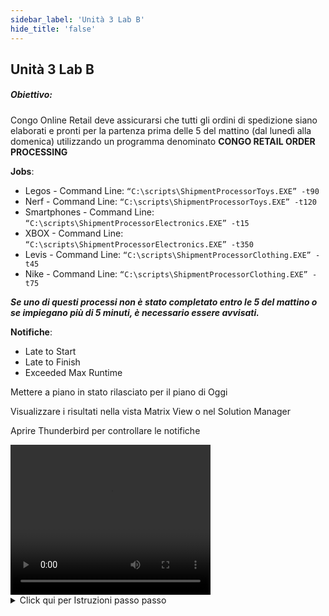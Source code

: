 ```yaml
---
sidebar_label: 'Unità 3 Lab B'
hide_title: 'false'
---
```


## Unità 3 Lab B

##### Obiettivo:

Congo Online Retail deve assicurarsi che tutti gli ordini di spedizione siano elaborati e pronti per la partenza prima delle 5 del mattino (dal lunedì alla domenica) utilizzando un programma denominato **CONGO RETAIL ORDER PROCESSING**

**Jobs**:

*	Legos - Command Line: ```“C:\scripts\ShipmentProcessorToys.EXE” -t90```
*	Nerf - Command Line: ```“C:\scripts\ShipmentProcessorToys.EXE” -t120```
*	Smartphones - Command Line: ```“C:\scripts\ShipmentProcessorElectronics.EXE” -t15```
*	XBOX - Command Line: ```“C:\scripts\ShipmentProcessorElectronics.EXE” -t350```
*	Levis - Command Line: ```“C:\scripts\ShipmentProcessorClothing.EXE” -t45```
*	Nike - Command Line: ```“C:\scripts\ShipmentProcessorClothing.EXE” -t75```

**_Se uno di questi processi non è stato completato entro le 5 del mattino o se impiegano più di 5 minuti, è necessario essere avvisati._** 

**Notifiche**:

* Late to Start
* Late to Finish
* Exceeded Max Runtime

Mettere a piano in stato rilasciato per il piano di Oggi 

Visualizzare i risultati nella vista Matrix View o nel Solution Manager

Aprire Thunderbird per controllare le notifiche

<div>
<video width="320" height="240" controls>
  <source src="videobasic/U3LabB.mp4" type="video/mp4"></source>
Your browser does not support the video tag.
</video>
</div>

<details>

<summary>Click qui per Istruzioni passo passo</summary>

**Istruzioni per il laboratorio**:

* Informazioni sugli Schedule
    * Chiamare lo Schedule **Congo Retail Order Processing**
    * Dal Lunedì alla Domenica
    * **Auto Build** ```7``` giorni in avanti per ```1``` day
    * **Auto Delete** ```7``` giorni

* **Informazioni sui Job**

    * Legos
        * Command Line: 
         ```“C:\scripts\ShipmentProcessorToys.EXE” -t90```
        * Start Offset: ```03:00```
        * Absolute Late to Start Offset: ```01:55 (4:55 am)```
        * Max Run Time: ```5```
        * Aggiungere la Documentazione
        * Aggiungere il Tag al Job come ```Toys```
    * Nerf
        * Command Line: ```“C:\scripts\ShipmentProcessorToys.EXE” -t120```
        * Start Offset: ```04:00```
        * Absolute Late to Finish Offset: ```01:00 (5:00 am)```
        * Max Run Time: ```5```
        * Aggiungere la Documentazione
        * Aggiungere il Tag al Job come ```Toys```
    * Smartphones
        * Command Line: ```“C:\scripts\ShipmentProcessorElectronics.EXE” -t15```
        * Start Offset: ``04:30``
        * Absolute Late to Finish Offset: ```00:30 (5:00 am)```
        * Max Run Time: ```5```
        * Aggiungere la Documentazione
        * Aggiungere il Tag al Job come ```Electronics```
    * XBOX
        * Command Line: ```“C:\scripts\ShipmentProcessorElectronics.EXE” -t350```
        * Start Offset: ```02:30```
        * Absolute Late to Finish Offset: ```02:30 (5:00 am)```
        * Max Run Time: ```5```
        * Aggiungere la Documentazione 
        * Aggiungere il Tag al Job come ```Electronics```
    * Levis
        * Command Line: ```“C:\scripts\ShipmentProcessorClothing.EXE” -t45```
        * Start Offset: ```03:10```
        * Absolute Late to Start Offset: ```01:45 (4:55 am)```
        * Max Run Time: ```5```
        * Aggiungere la Documentazione
        * Aggiungere il Tag al Job come ```Clothing```
    * Nike
        * Command Line: ```“C:\scripts\ShipmentProcessorClothing.EXE” -t75```
        * Start Offset: ```03:45```
        * Absolute Late to Finish Offset: ```01:15 (5:00 am)```
        * Max Run Time: ```5```
        * Aggiungere la Documentazione
        * Aggiungere il Tag al Job come ```Clothing```

* Notifiche
    * Impostare le notifiche e-mail in Notification Manager utilizzando le proprietà globali per trasmettere il nome dello Schedule e del Job nell'oggetto quando sono state soddisfatte le seguenti condizioni::
        * Late to Start
        * Late to Finish
        * Exceeded Max Runtime

* Build
    * Mettere sul piano di oggi in stato Released e controllare il risultato utilizzando il Solution Manager
    * Aprire Thunderbird e controllare la casella di posta in ingresso

</details>